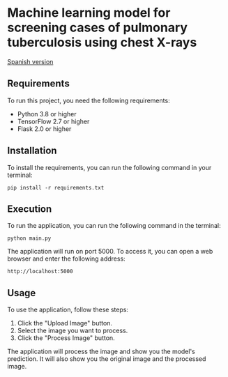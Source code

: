 # Machine learning model for screening cases of pulmonary tuberculosis using chest X-rays 

[Spanish version](README(es).md)

## Requirements

To run this project, you need the following requirements:

* Python 3.8 or higher
* TensorFlow 2.7 or higher
* Flask 2.0 or higher

## Installation

To install the requirements, you can run the following command in your terminal:

```
pip install -r requirements.txt
```

## Execution

To run the application, you can run the following command in the terminal:

```
python main.py
```

The application will run on port 5000. To access it, you can open a web browser and enter the following address:

```
http://localhost:5000
```

## Usage

To use the application, follow these steps:

1. Click the "Upload Image" button.
2. Select the image you want to process.
3. Click the "Process Image" button.

The application will process the image and show you the model's prediction. It will also show you the original image and the processed image.
